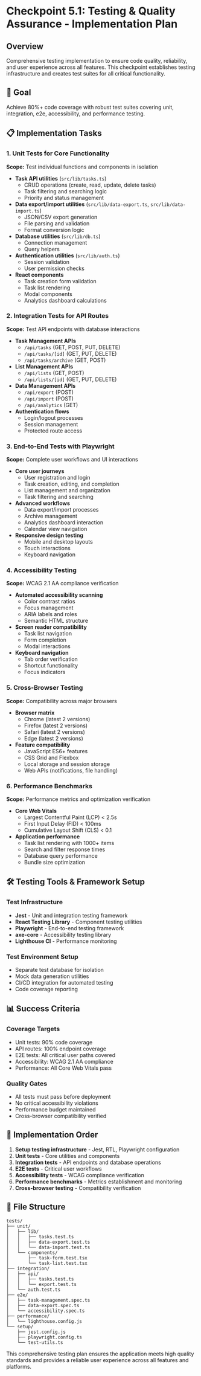 # Checkpoint 5.1: Testing & Quality Assurance - Implementation Plan

## Overview
Comprehensive testing implementation to ensure code quality, reliability, and user experience across all features. This checkpoint establishes testing infrastructure and creates test suites for all critical functionality.

## 🎯 Goal
Achieve 80%+ code coverage with robust test suites covering unit, integration, e2e, accessibility, and performance testing.

## 📋 Implementation Tasks

### 1. Unit Tests for Core Functionality
**Scope:** Test individual functions and components in isolation
- **Task API utilities** (`src/lib/tasks.ts`)
  - CRUD operations (create, read, update, delete tasks)
  - Task filtering and searching logic
  - Priority and status management
- **Data export/import utilities** (`src/lib/data-export.ts`, `src/lib/data-import.ts`)
  - JSON/CSV export generation
  - File parsing and validation
  - Format conversion logic
- **Database utilities** (`src/lib/db.ts`)
  - Connection management
  - Query helpers
- **Authentication utilities** (`src/lib/auth.ts`)
  - Session validation
  - User permission checks
- **React components**
  - Task creation form validation
  - Task list rendering
  - Modal components
  - Analytics dashboard calculations

### 2. Integration Tests for API Routes
**Scope:** Test API endpoints with database interactions
- **Task Management APIs**
  - `/api/tasks` (GET, POST, PUT, DELETE)
  - `/api/tasks/[id]` (GET, PUT, DELETE)
  - `/api/tasks/archive` (GET, POST)
- **List Management APIs**
  - `/api/lists` (GET, POST)
  - `/api/lists/[id]` (GET, PUT, DELETE)
- **Data Management APIs**
  - `/api/export` (POST)
  - `/api/import` (POST)
  - `/api/analytics` (GET)
- **Authentication flows**
  - Login/logout processes
  - Session management
  - Protected route access

### 3. End-to-End Tests with Playwright
**Scope:** Complete user workflows and UI interactions
- **Core user journeys**
  - User registration and login
  - Task creation, editing, and completion
  - List management and organization
  - Task filtering and searching
- **Advanced workflows**
  - Data export/import processes
  - Archive management
  - Analytics dashboard interaction
  - Calendar view navigation
- **Responsive design testing**
  - Mobile and desktop layouts
  - Touch interactions
  - Keyboard navigation

### 4. Accessibility Testing
**Scope:** WCAG 2.1 AA compliance verification
- **Automated accessibility scanning**
  - Color contrast ratios
  - Focus management
  - ARIA labels and roles
  - Semantic HTML structure
- **Screen reader compatibility**
  - Task list navigation
  - Form completion
  - Modal interactions
- **Keyboard navigation**
  - Tab order verification
  - Shortcut functionality
  - Focus indicators

### 5. Cross-Browser Testing
**Scope:** Compatibility across major browsers
- **Browser matrix**
  - Chrome (latest 2 versions)
  - Firefox (latest 2 versions)
  - Safari (latest 2 versions)
  - Edge (latest 2 versions)
- **Feature compatibility**
  - JavaScript ES6+ features
  - CSS Grid and Flexbox
  - Local storage and session storage
  - Web APIs (notifications, file handling)

### 6. Performance Benchmarks
**Scope:** Performance metrics and optimization verification
- **Core Web Vitals**
  - Largest Contentful Paint (LCP) < 2.5s
  - First Input Delay (FID) < 100ms
  - Cumulative Layout Shift (CLS) < 0.1
- **Application performance**
  - Task list rendering with 1000+ items
  - Search and filter response times
  - Database query performance
  - Bundle size optimization

## 🛠 Testing Tools & Framework Setup

### Test Infrastructure
- **Jest** - Unit and integration testing framework
- **React Testing Library** - Component testing utilities
- **Playwright** - End-to-end testing framework
- **axe-core** - Accessibility testing library
- **Lighthouse CI** - Performance monitoring

### Test Environment Setup
- Separate test database for isolation
- Mock data generation utilities
- CI/CD integration for automated testing
- Code coverage reporting

## 📊 Success Criteria

### Coverage Targets
- Unit tests: 90% code coverage
- API routes: 100% endpoint coverage
- E2E tests: All critical user paths covered
- Accessibility: WCAG 2.1 AA compliance
- Performance: All Core Web Vitals pass

### Quality Gates
- All tests must pass before deployment
- No critical accessibility violations
- Performance budget maintained
- Cross-browser compatibility verified

## 🔄 Implementation Order

1. **Setup testing infrastructure** - Jest, RTL, Playwright configuration
2. **Unit tests** - Core utilities and components
3. **Integration tests** - API endpoints and database operations
4. **E2E tests** - Critical user workflows
5. **Accessibility tests** - WCAG compliance verification
6. **Performance benchmarks** - Metrics establishment and monitoring
7. **Cross-browser testing** - Compatibility verification

## 📁 File Structure

```
tests/
├── unit/
│   ├── lib/
│   │   ├── tasks.test.ts
│   │   ├── data-export.test.ts
│   │   └── data-import.test.ts
│   └── components/
│       ├── task-form.test.tsx
│       └── task-list.test.tsx
├── integration/
│   ├── api/
│   │   ├── tasks.test.ts
│   │   └── export.test.ts
│   └── auth.test.ts
├── e2e/
│   ├── task-management.spec.ts
│   ├── data-export.spec.ts
│   └── accessibility.spec.ts
├── performance/
│   └── lighthouse.config.js
└── setup/
    ├── jest.config.js
    ├── playwright.config.ts
    └── test-utils.ts
```

This comprehensive testing plan ensures the application meets high quality standards and provides a reliable user experience across all features and platforms.